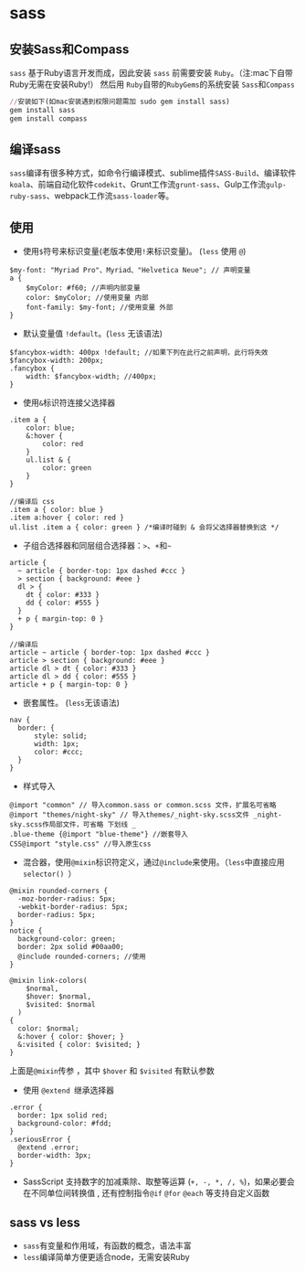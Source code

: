 # sass

## 安装Sass和Compass
`sass` 基于Ruby语言开发而成，因此安装 `sass` 前需要安装 `Ruby`。（注:mac下自带Ruby无需在安装Ruby!）
然后用 `Ruby`自带的`RubyGems`的系统安装 `Sass`和`Compass`
``` ruby
//安装如下(如mac安装遇到权限问题需加 sudo gem install sass)
gem install sass
gem install compass
```
## 编译sass
`sass`编译有很多种方式，如命令行编译模式、sublime插件`SASS-Build`、编译软件`koala`、前端自动化软件`codekit`、Grunt工作流`grunt-sass`、Gulp工作流`gulp-ruby-sass`、webpack工作流`sass-loader`等。

## 使用

- 使用`$`符号来标识变量(老版本使用`!`来标识变量)。 (`less` 使用 `@`)
``` 
$my-font: "Myriad Pro"、Myriad、"Helvetica Neue"; // 声明变量
a {
    $myColor: #f60; //声明内部变量
    color: $myColor; //使用变量 内部
    font-family: $my-font; //使用变量 外部 
}
```
- 默认变量值 `!default`。(`less` 无该语法)
```
$fancybox-width: 400px !default; //如果下列在此行之前声明，此行将失效
$fancybox-width: 200px; 
.fancybox {
	width: $fancybox-width; //400px;
}
```

- 使用`&`标识符连接父选择器
``` 
.item a {
    color: blue;
    &:hover {
	    color: red
    }
    ul.list & {
	    color: green
    }
}

//编译后 css
.item a { color: blue }
.item a:hover { color: red }
ul.list .item a { color: green } /*编译时碰到 & 会将父选择器替换到这 */
```

- 子组合选择器和同层组合选择器：`>`、`+`和`~`
```
article {
  ~ article { border-top: 1px dashed #ccc }
  > section { background: #eee }
  dl > {
    dt { color: #333 }
    dd { color: #555 }
  }
  + p { margin-top: 0 }
}

//编译后
article ~ article { border-top: 1px dashed #ccc }
article > section { background: #eee }
article dl > dt { color: #333 }
article dl > dd { color: #555 }
article + p { margin-top: 0 }
```
- 嵌套属性。 (`less`无该语法)
```
nav {
  border: {
	  style: solid;
	  width: 1px;
	  color: #ccc;
  }
}
```
- 样式导入
```
@import "common" // 导入common.sass or common.scss 文件，扩展名可省略
@import "themes/night-sky" // 导入themes/_night-sky.scss文件 _night-sky.scss作局部文件，可省略 下划线 _ 
.blue-theme {@import "blue-theme"} //嵌套导入
CSS@import "style.css" //导入原生css
```

- 混合器，使用`@mixin`标识符定义，通过`@include`来使用。（`less`中直接应用 `selector() `）

```
@mixin rounded-corners {
  -moz-border-radius: 5px;
  -webkit-border-radius: 5px;
  border-radius: 5px;
}
notice {
  background-color: green;
  border: 2px solid #00aa00;
  @include rounded-corners; //使用
}
```
```
@mixin link-colors(
    $normal,
    $hover: $normal,
    $visited: $normal
  )
{
  color: $normal;
  &:hover { color: $hover; }
  &:visited { color: $visited; }
}
```
上面是`@mixin`传参 ，其中 `$hover` 和 `$visited` 有默认参数
- 使用 `@extend `继承选择器
```
.error {
  border: 1px solid red;
  background-color: #fdd;
}
.seriousError {
  @extend .error;
  border-width: 3px;
}
```
- SassScript 支持数字的加减乘除、取整等运算 (`+, -, *, /, %`)，如果必要会在不同单位间转换值 , 还有控制指令`@if` `@for` `@each` 等支持自定义函数

## sass vs less
- `sass`有变量和作用域，有函数的概念，语法丰富
- `less`编译简单方便更适合node，无需安装Ruby

